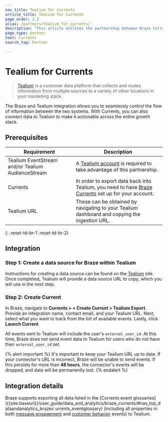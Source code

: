```yaml
---
nav_title: Tealium for Currents
article_title: Tealium for Currents
page_order: 2.3
alias: /partners/tealium_for_currents/
description: "This article outlines the partnership between Braze Currents and Tealium, a customer data platform that collects and routes information between sources in your marketing stack."
page_type: partner
tool: Currents
search_tag: Partner

---
```


# Tealium for Currents

> [Tealium](https://www.tealium.com) is a customer data platform that collects and routes information from multiple sources to a variety of other locations in your marketing stack.

The Braze and Tealium integration allows you to seamlessly control the flow of information between the two systems. With Currents, you can also connect data to Tealium to make it actionable across the entire growth stack. 

## Prerequisites

| Requirement | Description |
| ----------- | ----------- |
| Tealium EventStream and/or Tealium AudienceStream | A [Tealium account](https://my.tealiumiq.com/) is required to take advantage of this partnership. |
| Currents | In order to export data back into Tealium, you need to have [Braze Currents]({{site.baseurl}}/user_guide/data_and_analytics/braze_currents/#access-currents) set up for your account. |
| Tealium URL | These can be obtained by navigating to your Tealium dashboard and copying the ingestion URL.|
{: .reset-td-br-1 .reset-td-br-2}

## Integration

### Step 1: Create a data source for Braze within Tealium

Instructions for creating a data source can be found on the [Tealium](https://community.tealiumiq.com/t5/Customer-Data-Hub/Braze-Currents-Incoming-Webhook-Setup-Guide/ta-p/36303) site. Once completed, Tealium will provide a data source URL to copy, which you will use in the next step.

### Step 2: Create Current

In Braze, navigate to **Currents > + Create Current > Tealium Export**. Provide an integration name, contact email, and your Tealium URL. Next, select what you want to track from the list of available events. Lastly, click **Launch Current**

All events sent to Tealium will include the user's `external_user_id`. At this time, Braze does not send event data to Tealium for users who do not have their `external_user_id` set.

{% alert important %}
It's important to keep your Tealium URL up to date. If your connector's URL is incorrect, Braze will be unable to send events. If this persists for more than **48 hours**, the connector's events will be dropped, and data will be permanently lost.
{% endalert %}

## Integration details

Braze supports exporting all data listed in the [Currents event glossaries]({{site.baseurl}}/user_guide/data_and_analytics/braze_currents/#nav_top_dataandanalytics_brazec urrents_eventglossary) (including all properties in both [message engagement]({{site.baseurl}}/user_guide/data_and_analytics/braze_currents/event_glossary/message_engagement_events/) and [customer behavior]({{site.baseurl}}/user_guide/data_and_analytics/braze_currents/event_glossary/customer_behavior_events/) events) to Tealium.

